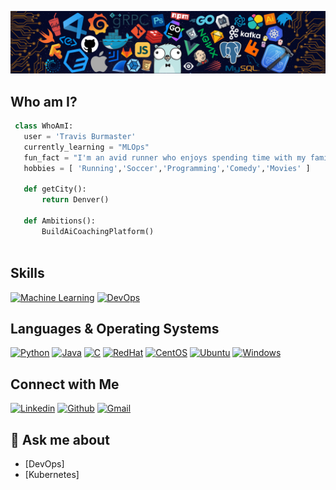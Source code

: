 ![Github Banner](https://github.com/travis-burmaster/travis-burmaster/blob/main/banner.png)

## Who am I?

 ```python
  class WhoAmI:
    user = 'Travis Burmaster'
    currently_learning = "MLOps"
    fun_fact = "I'm an avid runner who enjoys spending time with my family and friends."
	hobbies = [ 'Running','Soccer','Programming','Comedy','Movies' ]
	
	def getCity():
		return Denver()
	
	def Ambitions():
		BuildAiCoachingPlatform()
	
 ```


## Skills
<p>
   <a href="#"><img alt="Machine Learning" src="https://img.shields.io/badge/Machine Learning-470C40?logoColor=white"></a>
   <a href="#"><img alt="DevOps" src="https://img.shields.io/badge/DevOps-155C4F.svg?logoColor=white"></a>
</p>

## Languages & Operating Systems

<p>
    <a href="#"><img alt="Python" src="https://img.shields.io/badge/Python%20-%458812.svg?logo=Python&logoColor=white"></a>
    <a href="#"><img alt="Java" src="https://img.shields.io/badge/Java-ED8B00?logo=java&logoColor=white"></a>
    <a href="#"><img alt="C" src="https://img.shields.io/badge/C%20-%232370ED.svg?logo=c&logoColor=white"></a>	
	<a href="#"><img alt="RedHat" src="https://img.shields.io/badge/Redhat-FF1B2D?logo=RedHat&logoColor=white"></a>
	<a href="#"><img alt="CentOS" src="https://img.shields.io/badge/CentOS-563D7C?logo=CentOS&logoColor=white"></a>
	<a href="#"><img alt="Ubuntu" src="https://img.shields.io/badge/Ubuntu-FB542B?logo=CentOS&logoColor=white"></a>
	<a href="#"><img alt="Windows" src="https://img.shields.io/badge/Windows-0078D6?logo=windows&logoColor=white"></a>
	
</p>

## Connect with Me
<p align="left">
  <a href="https://www.linkedin.com/in/travis-burmaster-75288155/"><img alt="Linkedin" title="Travis Burmaster Linkedin" src="https://img.shields.io/badge/LinkedIn-0077B5?style=for-the-badge&logo=linkedin&logoColor=white"></a>
  <a href="https://github.com/travis-burmaster"><img alt="Github" title="Travis Burmaster Github" src="https://img.shields.io/badge/GitHub-100000?style=for-the-badge&logo=github&logoColor=white"></a>
  <a href="mailto:travis.burmaster@gmail.com"><img alt="Gmail" title="Travis Burmaster Gmail" src="https://img.shields.io/badge/Gmail-D14836?style=for-the-badge&logo=gmail&logoColor=white"></a>
</p>

## 💬 Ask me about

- [DevOps]
- [Kubernetes]
